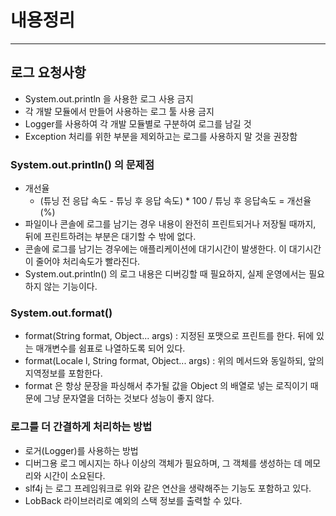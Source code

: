 # 내용정리
---

## 로그 요청사항
- System.out.println 을 사용한 로그 사용 금지
- 각 개발 모듈에서 만들어 사용하는 로그 툴 사용 금지
- Logger를 사용하여 각 개발 모듈별로 구분하여 로그를 남길 것
- Exception 처리를 위한 부분을 제외하고는 로그를 사용하지 말 것을 권장함

### System.out.println() 의 문제점
- 개선율
  - (튜닝 전 응답 속도 - 튜닝 후 응답 속도) * 100 / 튜닝 후 응답속도 = 개선율(%)
- 파일이나 콘솔에 로그를 남기는 경우 내용이 완전히 프린트되거나 저장될 때까지, 뒤에 프린트하려는 부분은 대기할 수 밖에 없다.
- 콘솔에 로그를 남기는 경우에는 애플리케이션에 대기시간이 발생한다. 이 대기시간이 줄어야 처리속도가 빨라진다.
- System.out.println() 의 로그 내용은 디버깅할 때 필요하지, 실제 운영에서는 필요하지 않는 기능이다.

### System.out.format() 
- format(String format, Object... args) : 지정된 포맷으로 프린트를 한다. 뒤에 있는 매개변수를 쉼표로 나열하도록 되어 있다.
- format(Locale l, String format, Object... args) : 위의 메서드와 동일하되, 앞의 지역정보를 포함한다.
- format 은 항상 문장을 파싱해서 추가될 값을 Object 의 배열로 넣는 로직이기 때문에 그냥 문자열을 더하는 것보다 성능이 좋지 않다.


### 로그를 더 간결하게 처리하는 방법
- 로거(Logger)를 사용하는 방법
- 디버그용 로그 메시지는 하나 이상의 객체가 필요하며, 그 객체를 생성하는 데 메모리와 시간이 소요된다.
- slf4j 는 로그 프레임워크로 위와 같은 연산을 생략해주는 기능도 포함하고 있다.
- LobBack 라이브러리로 예외의 스택 정보를 출력할 수 있다.
